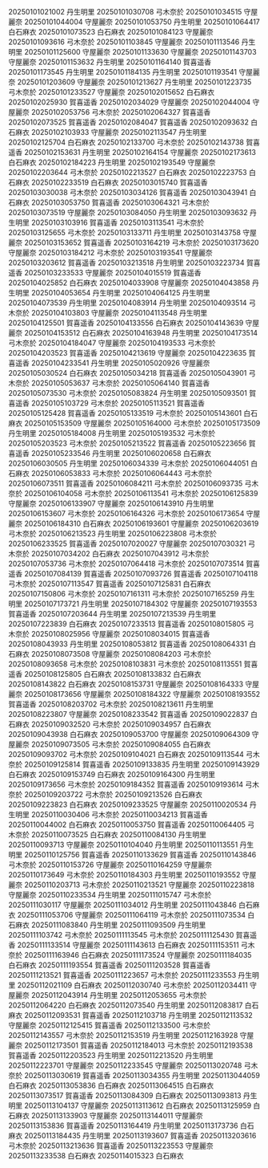 20250101021002 丹生明里
20250101030708 弓木奈於
20250101034515 守屋麗奈
20250101044004 守屋麗奈
20250101053750 丹生明里
20250101064417 白石麻衣
20250101073523 白石麻衣
20250101084123 守屋麗奈
20250101093616 弓木奈於
20250101103845 守屋麗奈
20250101113546 丹生明里
20250101125600 守屋麗奈
20250101133630 守屋麗奈
20250101143703 守屋麗奈
20250101153632 丹生明里
20250101164140 賀喜遥香
20250101173545 丹生明里
20250101184135 丹生明里
20250101193541 守屋麗奈
20250101203609 守屋麗奈
20250101213627 丹生明里
20250101223735 弓木奈於
20250101233527 守屋麗奈
20250102015652 白石麻衣
20250102025930 賀喜遥香
20250102034029 守屋麗奈
20250102044004 守屋麗奈
20250102053756 弓木奈於
20250102064327 賀喜遥香
20250102073525 賀喜遥香
20250102084047 賀喜遥香
20250102093632 白石麻衣
20250102103933 守屋麗奈
20250102113547 丹生明里
20250102125704 白石麻衣
20250102133700 弓木奈於
20250102143738 賀喜遥香
20250102153631 丹生明里
20250102164154 守屋麗奈
20250102173613 白石麻衣
20250102184223 丹生明里
20250102193549 守屋麗奈
20250102203644 弓木奈於
20250102213527 白石麻衣
20250102223753 白石麻衣
20250102233519 白石麻衣
20250103015740 賀喜遥香
20250103030038 弓木奈於
20250103034126 賀喜遥香
20250103043941 白石麻衣
20250103053750 賀喜遥香
20250103064321 弓木奈於
20250103073519 守屋麗奈
20250103084050 丹生明里
20250103093632 丹生明里
20250103103916 賀喜遥香
20250103113541 弓木奈於
20250103125655 弓木奈於
20250103133711 丹生明里
20250103143758 守屋麗奈
20250103153652 賀喜遥香
20250103164219 弓木奈於
20250103173620 守屋麗奈
20250103184212 弓木奈於
20250103193541 守屋麗奈
20250103203612 賀喜遥香
20250103213518 丹生明里
20250103223734 賀喜遥香
20250103233533 守屋麗奈
20250104015519 賀喜遥香
20250104025852 白石麻衣
20250104033908 守屋麗奈
20250104043858 丹生明里
20250104053654 丹生明里
20250104064125 丹生明里
20250104073539 丹生明里
20250104083914 丹生明里
20250104093514 弓木奈於
20250104103803 守屋麗奈
20250104113548 丹生明里
20250104125501 賀喜遥香
20250104133556 白石麻衣
20250104143639 守屋麗奈
20250104153512 白石麻衣
20250104163948 丹生明里
20250104173514 弓木奈於
20250104184047 守屋麗奈
20250104193533 弓木奈於
20250104203523 賀喜遥香
20250104213619 守屋麗奈
20250104223635 賀喜遥香
20250104233541 丹生明里
20250105020926 守屋麗奈
20250105030524 白石麻衣
20250105034218 賀喜遥香
20250105043901 弓木奈於
20250105053637 弓木奈於
20250105064140 賀喜遥香
20250105073530 弓木奈於
20250105083824 丹生明里
20250105093501 賀喜遥香
20250105103729 弓木奈於
20250105113521 賀喜遥香
20250105125428 賀喜遥香
20250105133519 弓木奈於
20250105143601 白石麻衣
20250105153509 守屋麗奈
20250105164000 弓木奈於
20250105173509 丹生明里
20250105184008 丹生明里
20250105193532 弓木奈於
20250105203523 弓木奈於
20250105213522 賀喜遥香
20250105223656 賀喜遥香
20250105233546 丹生明里
20250106020658 白石麻衣
20250106030505 丹生明里
20250106034339 弓木奈於
20250106044051 白石麻衣
20250106053833 弓木奈於
20250106064443 弓木奈於
20250106073511 賀喜遥香
20250106084211 弓木奈於
20250106093735 弓木奈於
20250106104058 弓木奈於
20250106113541 弓木奈於
20250106125839 守屋麗奈
20250106133907 守屋麗奈
20250106143910 丹生明里
20250106153607 弓木奈於
20250106164326 弓木奈於
20250106173654 守屋麗奈
20250106184310 白石麻衣
20250106193601 守屋麗奈
20250106203619 弓木奈於
20250106213523 丹生明里
20250106223808 弓木奈於
20250106233525 賀喜遥香
20250107020027 守屋麗奈
20250107030321 弓木奈於
20250107034202 白石麻衣
20250107043912 弓木奈於
20250107053736 弓木奈於
20250107064418 弓木奈於
20250107073514 賀喜遥香
20250107084139 賀喜遥香
20250107093726 賀喜遥香
20250107104118 弓木奈於
20250107113547 賀喜遥香
20250107125831 白石麻衣
20250107150806 弓木奈於
20250107161311 弓木奈於
20250107165259 丹生明里
20250107173721 丹生明里
20250107184302 守屋麗奈
20250107193553 賀喜遥香
20250107203644 丹生明里
20250107213539 丹生明里
20250107223839 白石麻衣
20250107233513 賀喜遥香
20250108015805 弓木奈於
20250108025956 守屋麗奈
20250108034015 賀喜遥香
20250108043933 丹生明里
20250108053812 賀喜遥香
20250108064331 白石麻衣
20250108073508 守屋麗奈
20250108084203 弓木奈於
20250108093658 弓木奈於
20250108103831 弓木奈於
20250108113551 賀喜遥香
20250108125805 白石麻衣
20250108133832 白石麻衣
20250108143822 白石麻衣
20250108153731 守屋麗奈
20250108164333 守屋麗奈
20250108173656 守屋麗奈
20250108184322 守屋麗奈
20250108193552 賀喜遥香
20250108203702 弓木奈於
20250108213611 丹生明里
20250108223807 守屋麗奈
20250108233542 賀喜遥香
20250109022837 白石麻衣
20250109032520 弓木奈於
20250109034957 白石麻衣
20250109043938 白石麻衣
20250109053700 守屋麗奈
20250109064309 守屋麗奈
20250109073505 弓木奈於
20250109084055 白石麻衣
20250109093702 弓木奈於
20250109104021 白石麻衣
20250109113544 弓木奈於
20250109125814 賀喜遥香
20250109133835 丹生明里
20250109143929 白石麻衣
20250109153749 白石麻衣
20250109164300 丹生明里
20250109173656 弓木奈於
20250109184352 賀喜遥香
20250109193614 弓木奈於
20250109203722 弓木奈於
20250109213526 白石麻衣
20250109223823 白石麻衣
20250109233525 守屋麗奈
20250110020534 丹生明里
20250110030406 弓木奈於
20250110034213 賀喜遥香
20250110044002 白石麻衣
20250110053750 賀喜遥香
20250110064405 弓木奈於
20250110073525 白石麻衣
20250110084130 丹生明里
20250110093713 守屋麗奈
20250110104040 丹生明里
20250110113551 丹生明里
20250110125756 賀喜遥香
20250110133629 賀喜遥香
20250110143846 弓木奈於
20250110153726 守屋麗奈
20250110164259 守屋麗奈
20250110173649 弓木奈於
20250110184303 丹生明里
20250110193552 守屋麗奈
20250110203713 弓木奈於
20250110213521 守屋麗奈
20250110223818 守屋麗奈
20250110233534 丹生明里
20250111015747 弓木奈於
20250111030117 守屋麗奈
20250111034012 丹生明里
20250111043846 白石麻衣
20250111053706 守屋麗奈
20250111064119 弓木奈於
20250111073534 白石麻衣
20250111083840 丹生明里
20250111093509 丹生明里
20250111103742 弓木奈於
20250111113545 弓木奈於
20250111125430 賀喜遥香
20250111133514 守屋麗奈
20250111143613 白石麻衣
20250111153511 弓木奈於
20250111163946 白石麻衣
20250111173524 守屋麗奈
20250111184035 白石麻衣
20250111193554 賀喜遥香
20250111203528 賀喜遥香
20250111213521 賀喜遥香
20250111223657 弓木奈於
20250111233553 丹生明里
20250112021109 白石麻衣
20250112030740 弓木奈於
20250112034411 守屋麗奈
20250112043914 丹生明里
20250112053655 弓木奈於
20250112064220 白石麻衣
20250112073540 丹生明里
20250112083817 白石麻衣
20250112093531 賀喜遥香
20250112103718 丹生明里
20250112113532 守屋麗奈
20250112125415 賀喜遥香
20250112133500 弓木奈於
20250112143557 弓木奈於
20250112153519 丹生明里
20250112163928 守屋麗奈
20250112173501 賀喜遥香
20250112184013 弓木奈於
20250112193538 賀喜遥香
20250112203523 丹生明里
20250112213520 丹生明里
20250112223701 守屋麗奈
20250112233545 守屋麗奈
20250113020748 弓木奈於
20250113030619 賀喜遥香
20250113034355 丹生明里
20250113044059 白石麻衣
20250113053836 白石麻衣
20250113064515 白石麻衣
20250113073517 賀喜遥香
20250113084309 白石麻衣
20250113093813 丹生明里
20250113104137 守屋麗奈
20250113113612 白石麻衣
20250113125959 白石麻衣
20250113133903 守屋麗奈
20250113144011 守屋麗奈
20250113153836 賀喜遥香
20250113164419 丹生明里
20250113173736 白石麻衣
20250113184435 丹生明里
20250113193607 賀喜遥香
20250113203616 弓木奈於
20250113213636 賀喜遥香
20250113223553 守屋麗奈
20250113233538 白石麻衣
20250114015323 白石麻衣
